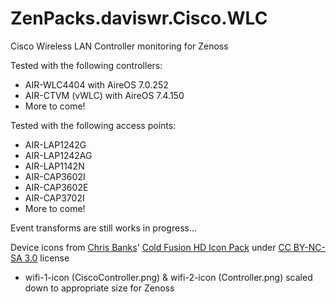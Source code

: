 # ZenPacks.daviswr.Cisco.WLC
Cisco Wireless LAN Controller monitoring for Zenoss

Tested with the following controllers:
 * AIR-WLC4404 with AireOS 7.0.252
 * AIR-CTVM (vWLC) with AireOS 7.4.150
 * More to come!

Tested with the following access points:
 * AIR-LAP1242G
 * AIR-LAP1242AG
 * AIR-LAP1142N
 * AIR-CAP3602I
 * AIR-CAP3602E
 * AIR-CAP3702I
 * More to come!

Event transforms are still works in progress...

Device icons from [Chris Banks](http://chrisbanks2.deviantart.com)' [Cold Fusion HD Icon Pack](http://chrisbanks2.deviantart.com/art/Cold-Fusion-HD-Icon-Pack-277808597) under [CC BY-NC-SA 3.0](https://creativecommons.org/licenses/by-nc-sa/3.0/) license
* wifi-1-icon (CiscoController.png) & wifi-2-icon (Controller.png) scaled down to appropriate size for Zenoss
